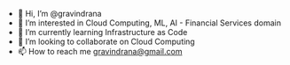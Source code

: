 - 👋 Hi, I’m @gravindrana
- 👀 I’m interested in Cloud Computing, ML, AI - Financial Services domain
- 🌱 I’m currently learning Infrastructure as Code
- 💞️ I’m looking to collaborate on Cloud Computing
- 📫 How to reach me gravindrana@gmail.com

<!---
gravindrana/gravindrana is a ✨ special ✨ repository because its `README.md` (this file) appears on your GitHub profile.
You can click the Preview link to take a look at your changes.
--->

